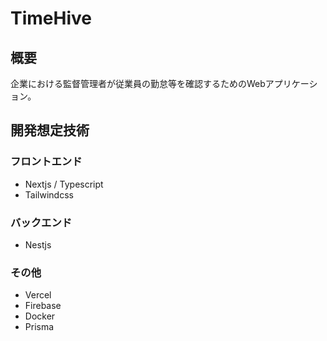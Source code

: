 # TimeHive

## 概要
企業における監督管理者が従業員の勤怠等を確認するためのWebアプリケーション。

## 開発想定技術

### フロントエンド
- Nextjs / Typescript
- Tailwindcss

### バックエンド
- Nestjs

### その他
- Vercel
- Firebase
- Docker
- Prisma

